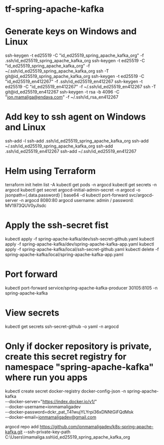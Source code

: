 # tf-spring-apache-kafka

# Generate keys on Windows and Linux
ssh-keygen -t ed25519 -C "id_ed25519_spring_apache_kafka_org" -f .ssh/id_ed25519_spring_apache_kafka_org
ssh-keygen -t ed25519 -C "id_ed25519_spring_apache_kafka_org" -f ~/.ssh/id_ed25519_spring_apache_kafka_org
ssh -T git@id_ed25519_spring_apache_kafka_org
ssh-keygen -t ed25519 -C "id_ed25519_en412267" -f .ssh/id_ed25519_en412267
ssh-keygen -t ed25519 -C "id_ed25519_en412267" -f ~/.ssh/id_ed25519_en412267
ssh -T git@id_ed25519_en412267
ssh-keygen -t rsa -b 4096 -C "ion.mamaliga@endava.com" -f ~/.ssh/id_rsa_en412267

# Add key to ssh agent on Windows and Linux 
ssh-add -l
ssh-add .ssh/id_ed25519_spring_apache_kafka_org
ssh-add ~/.ssh/id_ed25519_spring_apache_kafka_org
ssh-add .ssh/id_ed25519_en412267
ssh-add ~/.ssh/id_ed25519_en412267

# Helm using Terraform
terraform init
helm list -A
kubectl get pods -n argocd
kubectl get secrets -n argocd
kubectl get secret argocd-initial-admin-secret -n argocd -o jsonpath={.data.password} | base64 -d
kubectl port-forward svc/argocd-server -n argocd 8080:80
argocd username: admin / password: MV1973QUV0yJIsdc

# Apply the ssh-secret fist
kubectl apply -f spring-apache-kafka/dev/ssh-secret-github.yaml
kubectl apply -f spring-apache-kafka/dev/spring-apache-kafka-app.yaml
kubectl apply -f spring-apache-kafka/local/ssh-secret-github.yaml
kubectl delete -f spring-apache-kafka/local/spring-apache-kafka-app.yaml

# Port forward
kubectl port-forward service/spring-apache-kafka-producer 30105:8105 -n spring-apache-kafka

# View secrets
kubectl get secrets ssh-secret-github -o yaml -n argocd

# Only if docker repository is private, create this secret registry for namespace "spring-apache-kafka" where run you apps
kubectl create secret docker-registry docker-config-json -n spring-apache-kafka \
--docker-server="https://index.docker.io/v1/" \
--docker-username=ionmamaligadev \
--docker-password=dckr_pat_T41wujYLYrpi36xDNNtGiFQdMsk \
--docker-email=ionmamaligadev@gmail.com

argocd repo add https://github.com/ionmamaligadev/k8s-spring-apache-kafka.git --ssh-private-key-path C:\Users\imamaliga\.ssh\id_ed25519_spring_apache_kafka_org